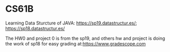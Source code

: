# CS61B

Learning Data Sturcture of JAVA: https://sp19.datastructur.es/; https://sp18.datastructur.es/

The HW0 and project 0 is from the sp19, and others hw and project is doing the work of sp18 for easy grading at:https://www.gradescope.com
